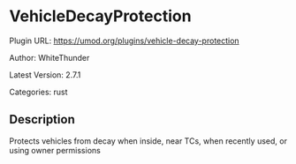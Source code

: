 # VehicleDecayProtection

Plugin URL: https://umod.org/plugins/vehicle-decay-protection

Author: WhiteThunder

Latest Version: 2.7.1

Categories: rust

## Description

Protects vehicles from decay when inside, near TCs, when recently used, or using owner permissions
